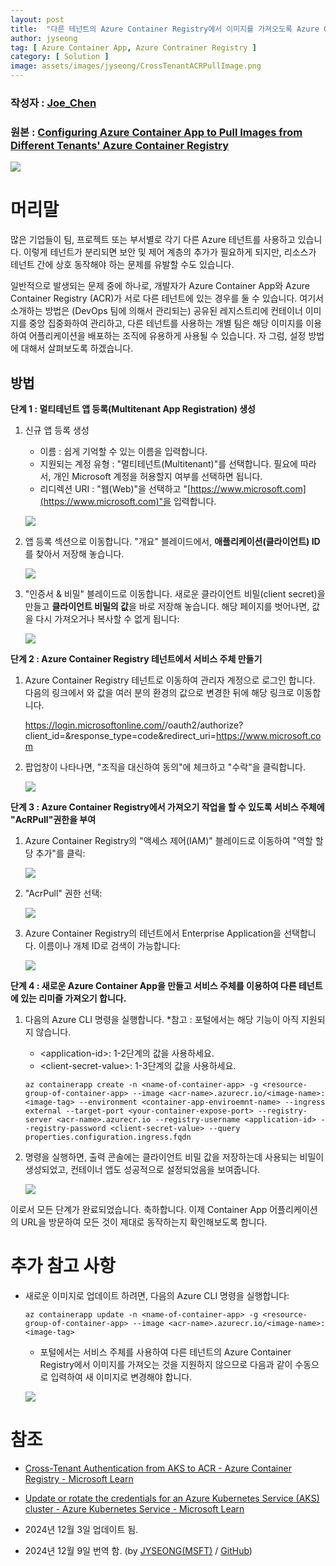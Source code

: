 ```yaml
---
layout: post
title:  "다른 테넌트의 Azure Container Registry에서 이미지를 가져오도록 Azure Container App 구성하기"
author: jyseong
tag: [ Azure Container App, Azure Contrainer Registry ]
category: [ Solution ]
image: assets/images/jyseong/CrossTenantACRPullImage.png
---
```


### 작성자 : [Joe_Chen](https://techcommunity.microsoft.com/users/joe_chen/1542074)
### 원본 : [Configuring Azure Container App to Pull Images from Different Tenants' Azure Container Registry](https://techcommunity.microsoft.com/blog/appsonazureblog/configuring-azure-container-app-to-pull-images-from-different-tenants-azure-cont/4279099)

![](../assets/images/jyseong/CrossTenantACRPullImage.png)

# 머리말

많은 기업들이 팀, 프로젝트 또는 부서별로 각기 다른  Azure 테넌트를 사용하고 있습니다. 이렇게 테넌트가 분리되면 보안 및 제어 계층의 추가가 필요하게 되지만, 리소스가 테넌트 간에 상호 동작해야 하는 문제를 유발할 수도 있습니다.

일반적으로 발생되는 문제 중에 하나로, 개발자가 Azure Container App와 Azure Container Registry (ACR)가 서로 다른 테넌트에 있는 경우를 둘 수 있습니다. 여기서 소개하는 방법은 (DevOps 팀에 의해서 관리되는) 공유된 레지스트리에 컨테이너 이미지를 중앙 집중화하여 관리하고, 다른 테넌트를 사용하는 개별 팀은 해당 이미지를 이용하여 어플리케이션을 배포하는 조직에 유용하게 사용될 수 있습니다. 자 그럼, 설정 방법에 대해서 살펴보도록 하겠습니다.

## 방법
**단계 1 : 멀티테넌트 앱 등록(Multitenant App Registration) 생성**

1. 신규 앱 등록 생성
    - 이름 : 쉽게 기억할 수 있는 이름을 입력합니다.
    - 지원되는 계정 유형 : "멀티테넌트(Multitenant)"를 선택합니다. 필요에 따라서, 개인 Microsoft 계정을 허용할지 여부를 선택하면 됩니다. 
    - 리디렉션 URI : "웹(Web)"을 선택하고 "[https://www.microsoft.com](https://www.microsoft.com)"을 입력합니다. 

    ![](../assets/images/jyseong/111.png)

2. 앱 등록 섹션으로 이동합니다. "개요" 블레이드에서, **애플리케이션(클라이언트) ID**를 찾아서 저장해 놓습니다.

    ![](../assets/images/jyseong/222.png)

3. "인증서 & 비밀" 블레이드로 이동합니다. 새로운 클라이언트 비밀(client secret)을 만들고 **클라이언트 비밀의 값**을 바로 저장해 놓습니다. 해당 페이지를 벗어나면, 값을 다시 가져오거나 복사할 수 없게 됩니다:

    ![](../assets/images/jyseong/333.png)

**단계 2 : Azure Container Registry 테넌트에서 서비스 주체 만들기**

1. Azure Container Registry 테넌트로 이동하여 관리자 계정으로 로그인 합니다. 다음의 링크에서 <ACR-Tenant-ID>와 <Multitenant-application-ID> 값을 여러 분의 환경의 값으로 변경한 뒤에 해당 링크로 이동합니다.

    https://login.microsoftonline.com/<ACR-Tenant-ID>/oauth2/authorize?client_id=<Multitenant-application-ID>&response_type=code&redirect_uri=https://www.microsoft.com

2. 팝업창이 나타나면, "조직을 대신하여 동의"에 체크하고 "수락"을 클릭합니다.

    ![](../assets/images/jyseong/Joe_Chen_23-1729834988717.png)

**단계 3 : Azure Container Registry에서 가져오기 작업을 할 수 있도록 서비스 주체에 "AcRPull"권한을 부여**

1. Azure Container Registry의 "액세스 제어(IAM)" 블레이드로 이동하여 "역할 할당 추가"를 클릭:

    ![](../assets/images/jyseong/Joe_Chen_24-1729834988719.png)

2. "AcrPull" 권한 선택:

    ![](../assets/images/jyseong/444.png)

3. Azure Container Registry의 테넌트에서 Enterprise Application을 선택합니다. 이름이나 개체 ID로 검색이 가능합니다:

    ![](../assets/images/jyseong/555.png)

**단계 4 : 새로운 Azure Container App을 만들고 서비스 주체를 이용하여 다른 테넌트에 있는 리미즐 가져오기 합니다.**

1. 다음의 Azure CLI 명령을 실행합니다. *참고 : 포털에서는 해당 기능이 아직 지원되지 않습니다.

    - \<application-id>: 1-2단계의 값을 사용하세요.
    - \<client-secret-value>: 1-3단계의 값을 사용하세요.

    ```
    az containerapp create -n <name-of-container-app> -g <resource-group-of-container-app> --image <acr-name>.azurecr.io/<image-name>:<image-tag> --environment <container-app-enviroemnt-name> --ingress external --target-port <your-container-expose-port> --registry-server <acr-name>.azurecr.io --registry-username <application-id> --registry-password <client-secret-value> --query properties.configuration.ingress.fqdn
    
    ```

2. 명령을 실행하면, 출력 콘솔에는 클라이언트 비밀 값을 저장하는데 사용되는 비밀이 생성되었고, 컨테이너 앱도 성공적으로 설정되었음을 보여줍니다.

    ![](../assets/images/jyseong/888.png)

이로서 모든 단계가 완료되었습니다. 축하합니다. 이제 Container App 어플리케이션의 URL을 방문하여 모든 것이 제대로 동작하는지 확인해보도록 합니다.

# 추가 참고 사항
- 새로운 이미지로 업데이트 하려면, 다음의 Azure CLI 명령을 실행합니다:

    ```
    az containerapp update -n <name-of-container-app> -g <resource-group-of-container-app> --image <acr-name>.azurecr.io/<image-name>:<image-tag>
    ```

    - 포털에서는 서비스 주체를 사용하여 다른 테넌트의 Azure Container Registry에서 이미지를 가져오는 것을 지원하지 않으므로 다음과 같이 수동으로 입력하여 새 이미지로 변경해야 합니다.

    ![](../assets/images/jyseong/777.png)

# 참조

- [Cross-Tenant Authentication from AKS to ACR - Azure Container Registry - Microsoft Learn](https://learn.microsoft.com/en-us/azure/container-registry/authenticate-aks-cross-tenant#step-by-step-instructions)
- [Update or rotate the credentials for an Azure Kubernetes Service (AKS) cluster - Azure Kubernetes Service - Microsoft Learn](https://learn.microsoft.com/en-us/azure/aks/update-credentials#update-aks-cluster-with-service-principal-credentials)


- 2024년 12월 3일 업데이트 됨.
- 2024년 12월 9일 번역 함. (by [JYSEONG(MSFT)](https://techcommunity.microsoft.com/users/ji%20yong%20seong/219866) / [GitHub](https://github.com/jiyongseong))